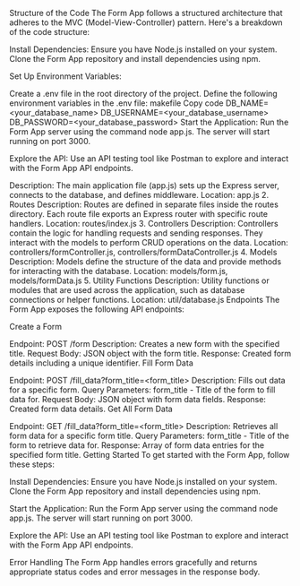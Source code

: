 Structure of the Code
The Form App follows a structured architecture that adheres to the MVC (Model-View-Controller) pattern. Here's a breakdown of the code structure:

Install Dependencies: Ensure you have Node.js installed on your system. Clone the Form App repository and install dependencies using npm.

Set Up Environment Variables:

Create a .env file in the root directory of the project.
Define the following environment variables in the .env file:
makefile
Copy code
DB_NAME=<your_database_name>
DB_USERNAME=<your_database_username>
DB_PASSWORD=<your_database_password>
Start the Application: Run the Form App server using the command node app.js. The server will start running on port 3000.

Explore the API: Use an API testing tool like Postman to explore and interact with the Form App API endpoints.


Description: The main application file (app.js) sets up the Express server, connects to the database, and defines middleware.
Location: app.js
2. Routes
Description: Routes are defined in separate files inside the routes directory. Each route file exports an Express router with specific route handlers.
Location: routes/index.js
3. Controllers
Description: Controllers contain the logic for handling requests and sending responses. They interact with the models to perform CRUD operations on the data.
Location: controllers/formController.js, controllers/formDataController.js
4. Models
Description: Models define the structure of the data and provide methods for interacting with the database.
Location: models/form.js, models/formData.js
5. Utility Functions
Description: Utility functions or modules that are used across the application, such as database connections or helper functions.
Location: util/database.js
Endpoints
The Form App exposes the following API endpoints:

Create a Form

Endpoint: POST /form
Description: Creates a new form with the specified title.
Request Body: JSON object with the form title.
Response: Created form details including a unique identifier.
Fill Form Data

Endpoint: POST /fill_data?form_title=<form_title>
Description: Fills out data for a specific form.
Query Parameters: form_title - Title of the form to fill data for.
Request Body: JSON object with form data fields.
Response: Created form data details.
Get All Form Data

Endpoint: GET /fill_data?form_title=<form_title>
Description: Retrieves all form data for a specific form title.
Query Parameters: form_title - Title of the form to retrieve data for.
Response: Array of form data entries for the specified form title.
Getting Started
To get started with the Form App, follow these steps:

Install Dependencies: Ensure you have Node.js installed on your system. Clone the Form App repository and install dependencies using npm.

Start the Application: Run the Form App server using the command node app.js. The server will start running on port 3000.

Explore the API: Use an API testing tool like Postman to explore and interact with the Form App API endpoints.

Error Handling
The Form App handles errors gracefully and returns appropriate status codes and error messages in the response body.